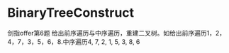 # BinaryTreeConstruct
剑指offer第6题    给出前序遍历与中序遍历，重建二叉树。如给出前序遍历1，2，4，7，3，5，6，8.中序遍历4, 7, 2, 1, 5, 3, 8, 6
